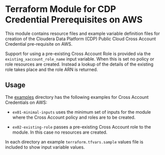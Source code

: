 # Terraform Module for CDP Credential Prerequisites on AWS

This module contains resource files and example variable definition files for creation of the Cloudera Data Platform (CDP) Public Cloud Cross Account Credential pre-requisite on AWS.

Support for using a pre-existing Cross Account Role is provided via the `existing_xaccount_role_name` input variable. When this is set no policy or role resources are created. Instead a lookup of the details of the existing role takes place and the role ARN is returned.

## Usage

The [examples](./examples) directory has the following examples for Cross Account Credentials on AWS:

* `ex01-minimal-inputs` uses the minimum set of inputs for the module where the Cross Account policy and roles are to be created.

* `ex02-existing-role` passes a pre-existing Cross Account role to the module. In this case no resources are created.

In each directory an example `terraform.tfvars.sample` values file is included to show input variable values.
